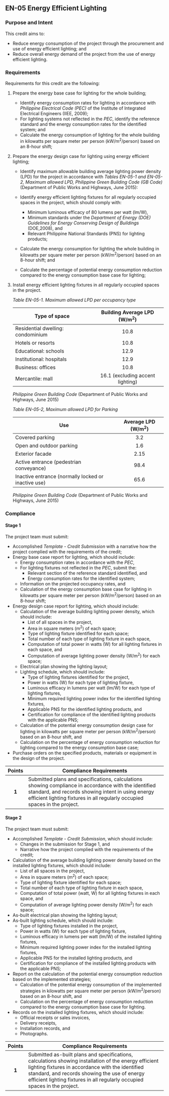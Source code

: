 ## EN-05  Energy Efficient Lighting

### Purpose and Intent
This credit aims to:

* Reduce energy consumption of the project through the procurement and use of energy efficient lighting; and
* Reduce overall energy demand of the project from the use of energy efficient lighting.

### Requirements
Requirements for this credit are the following:

1. Prepare the energy base case for lighting for the whole building;
    * Identify energy consumption rates for lighting in accordance with _Philippine Electrical Code (PEC)_ of the Institute of Integrated Electrical Engineers (IIEE, 2009);
    * For lighting systems not reflected in the _PEC_, identify the reference standard and the energy consumption rates for the identified system; and
    * Calculate the energy consumption of lighting for the whole building in kilowatts per square meter per person (kW/m<sup>2</sup>/person) based on an 8-hour shift;
2. Prepare the energy design case for lighting using energy efficient lighting;
    * Identify maximum allowable building average lighting power density (LPD) for the project in accordance with _Tables EN-05-1 and EN-05-2, Maximum allowed LPD, Philippine Green Building Code (GB Code)_ (Department of Public Works and Highways, June 2015):

    * Identify energy efficient lighting fixtures for all regularly occupied spaces in the project, which should comply with:
        * Minimum luminous efficacy of 80 lumens per watt (lm/W),
        * Minimum standards under the _Department of Energy (DOE) Guidelines for Energy Conserving Design of Buildings_ (DOE,2008), and
        * Relevant Philippine National Standards (PNS) for lighting products;
    * Calculate the energy consumption for lighting the whole building in kilowatts per square meter per person (kW/m<sup>2</sup>/person) based on an 8-hour shift; and
    * Calculate the percentage of potential energy consumption reduction compared to the energy consumption base case for lighting;
3. Install energy efficient lighting fixtures in all regularly occupied spaces in the project.

    _Table EN-05-1. Maximum allowed LPD per occupancy type_

    | Type of space | Building Average LPD (W/m<sup>2</sup>) |
    |---|:---:|
    | Residential dwelling: condominium | 10.8 |
    | Hotels or resorts | 10.8 |
    | Educational: schools | 12.9 |
    | Institutional: hospitals | 12.9 |
    | Business: offices | 10.8 |
    | Mercantile: mall | 16.1 (excluding accent lighting) |
    _Philippine Green Building Code_ (Department of Public Works and Highways, June 2015)

    _Table EN-05-2, Maximum allowed LPD for Parking_

    | Use | Average LPD (W/m<sup>2</sup>) |
    |---|:---:|
    | Covered parking | 3.2 |
    | Open and outdoor parking | 1.6 |
    | Exterior facade | 2.15 |
    | Active entrance (pedestrian conveyance) | 98.4 |
    | Inactive entrance (normally locked or inactive use) | 65.6 |
    _Philippine Green Building Code_ (Department of Public Works and Highways, June 2015)

### Compliance
#### Stage 1
The project team must submit:

* Accomplished _Template - Credit Submission_ with a narrative how the project complied with the requirements of the credit;
* Energy base case report for lighting, which should include:
    * Energy consumption rates in accordance with the _PEC_,
    * For lighting fixtures not reflected in the _PEC_, submit the:
        * Relevant section of the reference standard identified, and
        * Energy consumption rates for the identified system;
    * Information on the projected occupancy rates, and
    * Calculation of the energy consumption base case for lighting in kilowatts per square meter per person (kW/m<sup>2</sup>/person) based on an 8-hour shift;
* Energy design case report for lighting, which should include:
    * Calculation of the average building lighting power density, which should include:
        * List of all spaces in the project,
        * Area in square meters (m<sup>2</sup>) of each space;
        * Type of lighting fixture identified for each space;
        * Total number of each type of lighting fixture in each space,
        * Computation of total power in watts (W) for all lighting fixtures in each space, and
        * Computation of average lighting power density (W/m<sup>2</sup>) for each space;
    * Electrical plan showing the lighting layout;
    * Lighting schedule, which should include:
        * Type of lighting fixtures identified for the project,
        * Power in watts (W) for each type of lighting fixture,
        * Luminous efficacy in lumens per watt (lm/W) for each type of lighting fixtures,
        * Minimum required lighting power index for the identified lighting fixtures,
        * Applicable PNS for the identified lighting products, and
        * Certification for compliance of the identified lighting products with the applicable PNS;
    * Calculation of the potential energy consumption design case for lighting in kilowatts per square meter per person (kW/m<sup>2</sup>/person) based on an 8-hour shift, and
    * Calculation on the percentage of energy consumption reduction for lighting compared to the energy consumption base case;
* Purchase orders on the specified products, materials or equipment in the design of the project.


| Points   | Compliance Requirements |
|:--------:| ------------------------------------|
| **1**    | Submitted plans and specifications, calculations showing compliance in accordance with the identified standard, and records showing intent in using energy efficient lighting fixtures in all regularly occupied spaces in the project. |

#### Stage 2
The project team must submit:

* Accomplished _Template - Credit Submission_, which should include:
    * Changes in the submission for Stage 1, and
    * Narrative how the project complied with the requirements of the credit;
* Calculation of the average building lighting power density based on the installed lighting fixtures, which should include:
    * List of all spaces in the project,
    * Area in square meters (m<sup>2</sup>) of each space;
    * Type of lighting fixture identified for each space;
    * Total number of each type of lighting fixture in each space,
    * Computation of total power (watt, W) for all lighting fixtures in each space, and
    * Computation of average lighting power density (W/m<sup>2</sup>) for each space;
* As-built electrical plan showing the lighting layout;
* As-built lighting schedule, which should include:
    * Type of lighting fixtures installed in the project,
    * Power in watts (W) for each type of lighting fixture,
    * Luminous efficacy in lumens per watt (lm/W) of the installed lighting fixtures,
    * Minimum required lighting power index for the installed lighting fixtures,
    * Applicable PNS for the installed lighting products, and
    * Certification for compliance of the installed lighting products with the applicable PNS;
* Report on the calculation of the potential energy consumption reduction based on the implemented strategies;
    * Calculation of the potential energy consumption of the implemented strategies in kilowatts per square meter per person (kW/m<sup>2</sup>/person) based on an 8-hour shift, and
    * Calculation on the percentage of energy consumption reduction compared to the energy consumption base case for lighting.
* Records on the installed lighting fixtures, which should include:
    * Official receipts or sales invoices,
    * Delivery receipts,
    * Installation records, and
    * Photographs.

| Points   | Compliance Requirements |
|:--------:| ------------------------------------|
| **1**    | Submitted as-built plans and specifications, calculations showing installation of the energy efficient lighting fixtures in accordance with the identified standard, and records showing the use of energy efficient lighting fixtures in all regularly occupied spaces in the project. |
